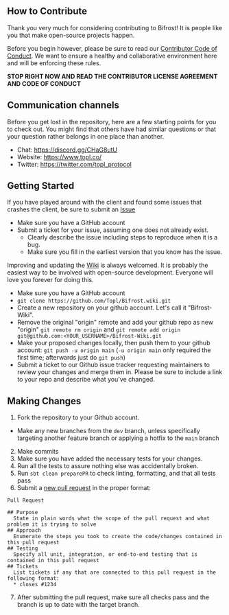 How to Contribute
-----------------

Thank you very much for considering contributing to Bifrost! It is people like you that make open-source projects happen.

Before you begin however, please be sure to read our [Contributor Code of Conduct](https://github.com/Topl/Bifrost/blob/main/.github/CODE_OF_CONDUCT.md). We want to ensure a healthy and collaborative environment here and will be enforcing these rules.

**STOP RIGHT NOW AND READ THE CONTRIBUTOR LICENSE AGREEMENT AND CODE OF CONDUCT**

<a name="communication"></a>
## Communication channels

Before you get lost in the repository, here are a few starting points
for you to check out. You might find that others have had similar
questions or that your question rather belongs in one place than another.

* Chat: https://discord.gg/CHaG8utU
* Website: https://www.topl.co/
* Twitter: https://twitter.com/topl_protocol

Getting Started
---------------
If you have played around with the client and found some issues that crashes the client, be sure to submit an [Issue](https://github.com/Topl/Bifrost/issues)
* Make sure you have a GitHub account
* Submit a ticket for your issue, assuming one does not already exist.
    * Clearly describe the issue including steps to reproduce when it is a bug.
    * Make sure you fill in the earliest version that you know has the issue.


Improving and updating the [Wiki](https://github.com/Topl/Bifrost/wiki) is always welcomed. It is probably the easiest way to be involved with open-source development. Everyone will love you forever for doing this.

* Make sure you have a GitHub account
* `git clone https://github.com/Topl/Bifrost.wiki.git`
* Create a new repository on your github account. Let's call it "Bifrost-Wiki".
* Remove the original "origin" remote and add your github repo as new "origin" `git remote rm origin` and `git remote add origin git@github.com:<YOUR_USERNAME>/Bifrost-Wiki.git`
* Make your proposed changes locally, then push them to your github account: `git push -u origin main` (`-u origin main` only required the first time; afterwards just do `git push`)
* Submit a ticket to our Github issue tracker requesting maintainers to review your changes and merge them in. Please be sure to include a link to your repo and describe what you've changed.

Making Changes
--------------

1. Fork the repository to your Github account.
  * Make any new branches from the `dev` branch, unless specifically targeting another feature branch or applying a hotfix to the `main` branch

2. Make commits
3. Make sure you have added the necessary tests for your changes.
4. Run all the tests to assure nothing else was accidentally broken.
5. Run `sbt clean preparePR` to check linting, formatting, and that all tests pass
6. Submit a [new pull request](https://github.com/Topl/Bifrost/pulls?q=is%3Apr+is%3Aopen+sort%3Aupdated-desc) in the proper format:

```
Pull Request

## Purpose
  State in plain words what the scope of the pull request and what problem it is trying to solve
## Approach
  Enumerate the steps you took to create the code/changes contained in this pull request
## Testing
  Specify all unit, integration, or end-to-end testing that is contained in this pull request
## Tickets
  List tickets if any that are connected to this pull request in the following format:
  * closes #1234
```

7. After submitting the pull request, make sure all checks pass and the branch is up to date with the target branch.